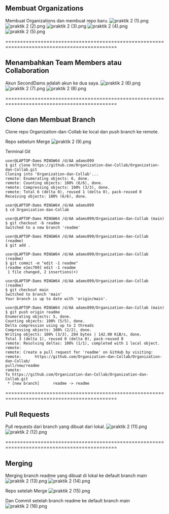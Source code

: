 ## Membuat Organizations 
Membuat Organizations dan membuat repo baru.
![praktik 2 (1).png](https://www.dropbox.com/s/uor3grhsatqn18h/praktik%202%20%281%29.png?dl=0&raw=1)
![praktik 2 (2).png](https://www.dropbox.com/s/tbum47ug17xtm7h/praktik%202%20%282%29.png?dl=0&raw=1)
![praktik 2 (3).png](https://www.dropbox.com/s/v6w8pqwqgcpjebi/praktik%202%20%283%29.png?dl=0&raw=1)
![praktik 2 (4).png](https://www.dropbox.com/s/tu0gh19neff534u/praktik%202%20%284%29.png?dl=0&raw=1)
![praktik 2 (5).png](https://www.dropbox.com/s/f36ankaug3rqgtg/praktik%202%20%285%29.png?dl=0&raw=1)

============================================================================================
## Menambahkan Team Members atau Collaboration
Akun SecondDams adalah akun ke dua saya.
![praktik 2 (6).png](https://www.dropbox.com/s/u5l6h5bdlrdk6wv/praktik%202%20%286%29.png?dl=0&raw=1)
![praktik 2 (7).png](https://www.dropbox.com/s/hz90thsazf3pwem/praktik%202%20%287%29.png?dl=0&raw=1)
![praktik 2 (8).png](https://www.dropbox.com/s/1ojw14zkj6tkbzh/praktik%202%20%288%29.png?dl=0&raw=1)

============================================================================================
## Clone dan Membuat Branch
Clone repo Organization-dan-Collab ke local dan push branch ke remote.

Repo sebelum Merge
![praktik 2 (9).png](https://www.dropbox.com/s/i213ewgcn2sqoo0/praktik%202%20%289%29.png?dl=0&raw=1)

Terminal Git
~~~
user@LAPTOP-Dams MINGW64 /d/AA adams099
$ git clone https://github.com/Organization-dan-Collab/Organization-dan-Collab.git
Cloning into 'Organization-dan-Collab'...
remote: Enumerating objects: 6, done.
remote: Counting objects: 100% (6/6), done.
remote: Compressing objects: 100% (3/3), done.
remote: Total 6 (delta 0), reused 1 (delta 0), pack-reused 0
Receiving objects: 100% (6/6), done.

user@LAPTOP-Dams MINGW64 /d/AA adams099
$ cd Organization-dan-Collab

user@LAPTOP-Dams MINGW64 /d/AA adams099/Organization-dan-Collab (main)
$ git checkout -b readme
Switched to a new branch 'readme'

user@LAPTOP-Dams MINGW64 /d/AA adams099/Organization-dan-Collab (readme)
$ git add .

user@LAPTOP-Dams MINGW64 /d/AA adams099/Organization-dan-Collab (readme)
$ git commit -m "edit -1 readme"
[readme e1ec709] edit -1 readme
 1 file changed, 2 insertions(+)

user@LAPTOP-Dams MINGW64 /d/AA adams099/Organization-dan-Collab (readme)
$ git checkout main
Switched to branch 'main'
Your branch is up to date with 'origin/main'.

user@LAPTOP-Dams MINGW64 /d/AA adams099/Organization-dan-Collab (main)
$ git push origin readme
Enumerating objects: 5, done.
Counting objects: 100% (5/5), done.
Delta compression using up to 2 threads
Compressing objects: 100% (2/2), done.
Writing objects: 100% (3/3), 284 bytes | 142.00 KiB/s, done.
Total 3 (delta 1), reused 0 (delta 0), pack-reused 0
remote: Resolving deltas: 100% (1/1), completed with 1 local object.
remote:
remote: Create a pull request for 'readme' on GitHub by visiting:
remote:      https://github.com/Organization-dan-Collab/Organization-dan-Collab/
pull/new/readme
remote:
To https://github.com/Organization-dan-Collab/Organization-dan-Collab.git
 * [new branch]      readme -> readme
~~~

============================================================================================
## Pull Requests
Pull requests dari branch yang dibuat dari lokal.
![praktik 2 (11).png](https://www.dropbox.com/s/k375cw0zyfobjzy/praktik%202%20%2811%29.png?dl=0&raw=1)
![praktik 2 (12).png](https://www.dropbox.com/s/d7kl33a3xjs48da/praktik%202%20%2812%29.png?dl=0&raw=1)

============================================================================================
## Merging
Merging branch readme yang dibuat di lokal ke default branch main
![praktik 2 (13).png](https://www.dropbox.com/s/e9vcmx31mhjnfp9/praktik%202%20%2813%29.png?dl=0&raw=1)
![praktik 2 (14).png](https://www.dropbox.com/s/28sjxgqe5t16g09/praktik%202%20%2814%29.png?dl=0&raw=1)

Repo setelah Merge
![praktik 2 (15).png](https://www.dropbox.com/s/1nua9seho4htvnl/praktik%202%20%2815%29.png?dl=0&raw=1)

Dan Commit setelah branch readme ke default branch main
![praktik 2 (16).png](https://www.dropbox.com/s/nuj4tabd1v731ov/praktik%202%20%2816%29.png?dl=0&raw=1)

